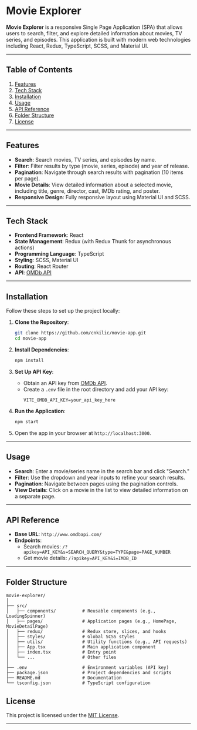 # Movie Explorer

**Movie Explorer** is a responsive Single Page Application (SPA) that allows users to search, filter, and explore detailed information about movies, TV series, and episodes. This application is built with modern web technologies including React, Redux, TypeScript, SCSS, and Material UI.

---

## Table of Contents

1. [Features](#features)
2. [Tech Stack](#tech-stack)
3. [Installation](#installation)
4. [Usage](#usage)
5. [API Reference](#api-reference)
6. [Folder Structure](#folder-structure)
7. [License](#license)

---

## Features

- **Search**: Search movies, TV series, and episodes by name.
- **Filter**: Filter results by type (movie, series, episode) and year of release.
- **Pagination**: Navigate through search results with pagination (10 items per page).
- **Movie Details**: View detailed information about a selected movie, including title, genre, director, cast, IMDb rating, and poster.
- **Responsive Design**: Fully responsive layout using Material UI and SCSS.

---

## Tech Stack

- **Frontend Framework**: React
- **State Management**: Redux (with Redux Thunk for asynchronous actions)
- **Programming Language**: TypeScript
- **Styling**: SCSS, Material UI
- **Routing**: React Router
- **API**: [OMDb API](http://www.omdbapi.com/)

---

## Installation

Follow these steps to set up the project locally:

1. **Clone the Repository**:

   ```bash
   git clone https://github.com/cnkilic/movie-app.git
   cd movie-app
   ```

2. **Install Dependencies**:

   ```bash
   npm install
   ```

3. **Set Up API Key**:

   - Obtain an API key from [OMDb API](http://www.omdbapi.com/apikey.aspx).
   - Create a `.env` file in the root directory and add your API key:
     ```env
     VITE_OMDB_API_KEY=your_api_key_here
     ```

4. **Run the Application**:

   ```bash
   npm start
   ```

5. Open the app in your browser at `http://localhost:3000`.

---

## Usage

- **Search**: Enter a movie/series name in the search bar and click "Search."
- **Filter**: Use the dropdown and year inputs to refine your search results.
- **Pagination**: Navigate between pages using the pagination controls.
- **View Details**: Click on a movie in the list to view detailed information on a separate page.

---

## API Reference

- **Base URL**: `http://www.omdbapi.com/`
- **Endpoints**:
  - Search movies: `/?apikey=API_KEY&s=SEARCH_QUERY&type=TYPE&page=PAGE_NUMBER`
  - Get movie details: `/?apikey=API_KEY&i=IMDB_ID`

---

## Folder Structure

```
movie-explorer/
│
├── src/
│   ├── components/          # Reusable components (e.g., LoadingSpinner)
│   ├── pages/               # Application pages (e.g., HomePage, MovieDetailPage)
│   ├── redux/               # Redux store, slices, and hooks
│   ├── styles/              # Global SCSS styles
│   ├── utils/               # Utility functions (e.g., API requests)
│   ├── App.tsx              # Main application component
│   ├── index.tsx            # Entry point
│   └── ...                  # Other files
│
├── .env                     # Environment variables (API key)
├── package.json             # Project dependencies and scripts
├── README.md                # Documentation
└── tsconfig.json            # TypeScript configuration
```

## License

This project is licensed under the [MIT License](https://opensource.org/licenses/MIT).

---
